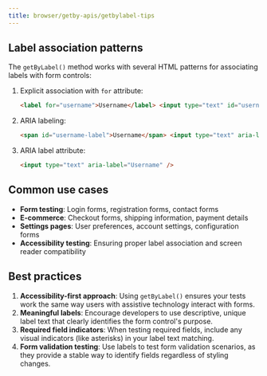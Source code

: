 ```yaml
---
title: browser/getby-apis/getbylabel-tips
---
```


## Label association patterns

The `getByLabel()` method works with several HTML patterns for associating labels with form controls:

1. Explicit association with `for` attribute:

   <!-- eslint-skip -->

   ```html
   <label for="username">Username</label> <input type="text" id="username" name="username" />
   ```

1. ARIA labeling:

   <!-- eslint-skip -->

   ```html
   <span id="username-label">Username</span> <input type="text" aria-labelledby="username-label" />
   ```

1. ARIA label attribute:

   <!-- eslint-skip -->

   ```html
   <input type="text" aria-label="Username" />
   ```

## Common use cases

- **Form testing**: Login forms, registration forms, contact forms
- **E-commerce**: Checkout forms, shipping information, payment details
- **Settings pages**: User preferences, account settings, configuration forms
- **Accessibility testing**: Ensuring proper label association and screen reader compatibility

## Best practices

1. **Accessibility-first approach**: Using `getByLabel()` ensures your tests work the same way users with assistive technology interact with forms.
1. **Meaningful labels**: Encourage developers to use descriptive, unique label text that clearly identifies the form control's purpose.
1. **Required field indicators**: When testing required fields, include any visual indicators (like asterisks) in your label text matching.
1. **Form validation testing**: Use labels to test form validation scenarios, as they provide a stable way to identify fields regardless of styling changes.